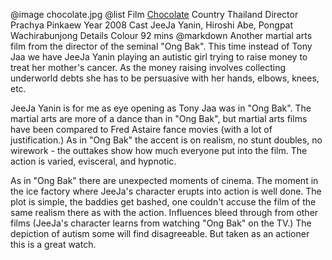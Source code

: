 @image		chocolate.jpg
@list
Film		[Chocolate](https://www.imdb.com/title/tt1183252/)
Country		Thailand
Director		Prachya Pinkaew
Year		2008
Cast		JeeJa Yanin, Hiroshi Abe, Pongpat Wachirabunjong
Details		Colour 92 mins
@markdown
Another martial arts film from the director of the seminal "Ong Bak". This time instead of Tony Jaa we have JeeJa Yanin playing an autistic girl trying to raise money to treat her mother's cancer. As the money raising involves collecting underworld debts she has to be persuasive with her hands, elbows, knees, etc.

JeeJa Yanin is for me as eye opening as Tony Jaa was in "Ong Bak". The martial arts are more of a dance than in "Ong Bak", but martial arts films have been compared to Fred Astaire fance movies (with a lot of justification.) As in "Ong Bak" the accent is on realism, no stunt doubles, no wirework - the outtakes show how much everyone put into the film. The action is varied, evisceral, and hypnotic.

As in "Ong Bak" there are unexpected moments of cinema. The moment in the ice factory where JeeJa's character erupts into action is well done. The plot is simple, the baddies get bashed, one couldn't accuse the film of the same realism there as with the action. Influences bleed through from other films (JeeJa's character learns from watching "Ong Bak" on the TV.) The depiction of autism some will find disagreeable. But taken as an actioner this is a great watch.
